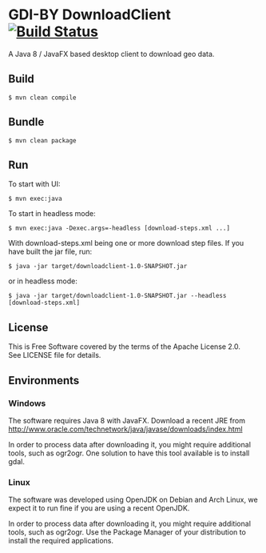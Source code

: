 # GDI-BY DownloadClient [![Build Status](https://travis-ci.org/gdi-by/downloadclient.svg?branch=test-csw)](https://travis-ci.org/gdi-by/downloadclient)

A Java 8 / JavaFX based desktop client to download geo data.

## Build

    $ mvn clean compile

## Bundle

    $ mvn clean package

## Run
To start with UI:

    $ mvn exec:java

To start in headless mode:

    $ mvn exec:java -Dexec.args=-headless [download-steps.xml ...]


With download-steps.xml being one or more download step files.
If you have built the jar file, run:

    $ java -jar target/downloadclient-1.0-SNAPSHOT.jar

or in headless mode:

    $ java -jar target/downloadclient-1.0-SNAPSHOT.jar --headless [download-steps.xml]


## License

This is Free Software covered by the terms of the Apache License 2.0.  
See LICENSE file for details.


## Environments

### Windows

The software requires Java 8 with JavaFX.
Download a recent JRE from http://www.oracle.com/technetwork/java/javase/downloads/index.html

In order to process data after downloading it, you might require additional
tools, such as ogr2ogr.
One solution to have this tool available is to install gdal.

### Linux

The software was developed using OpenJDK on Debian and Arch Linux, we expect it
to run fine if you are using a recent OpenJDK.

In order to process data after downloading it, you might require additional
tools, such as ogr2ogr. Use the Package Manager of your distribution to install
the required applications.
